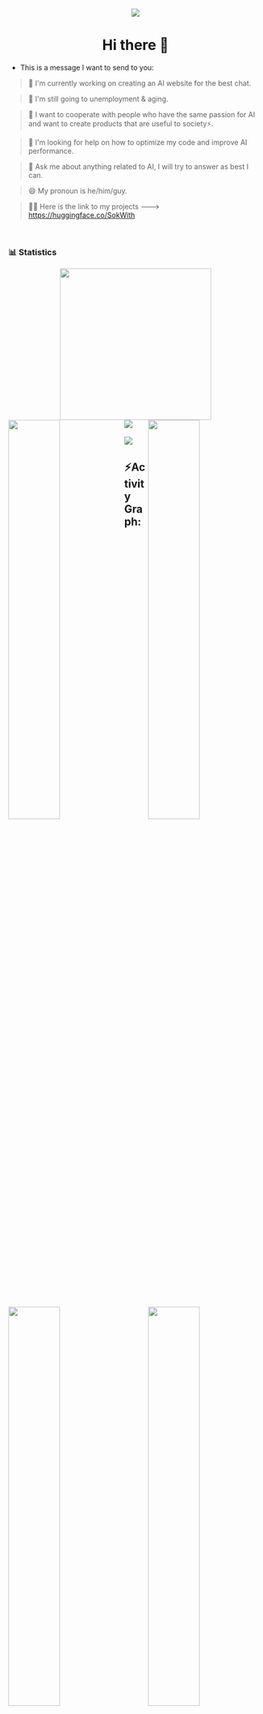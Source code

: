 <h1 align="center">
  <a href="https://github.com/SokWith/SokWith">
  <img src="https://readme-typing-svg.herokuapp.com/?font=Calibri&color=%23259076&size=28&lines=Hello+%F0%9F%91%8B%2C+I%27m+SokWith">
    </a>  
</h1> 

<h1 align="center">Hi there 👋</h1>

- This is a message I want to send to you:

> 🔭 I'm currently working on creating an AI website for the best chat.

> 🌱 I'm still going to unemployment & aging.

> 👯 I want to cooperate with people who have the same passion for AI and want to create products that are useful to society⚡.

> 🤔 I'm looking for help on how to optimize my code and improve AI performance.

> 💬 Ask me about anything related to AI, I will try to answer as best I can.

> 😄 My pronoun is he/him/guy.

> 💁‍♂️ Here is the link to my projects ---> https://huggingface.co/SokWith
<br />
<div>

### 📊 Statistics

<!-- github status  -->
<div align="center">    
<a href="https://github.com/SokWith/SokWith">
<img src="http://github-profile-summary-cards.vercel.app/api/cards/profile-details?username=SokWith&theme=github_dark" style="height: 300px"/></div>
</a>  
<div>
<a href="https://github.com/SokWith/SokWith">
<img src="https://user-images.githubusercontent.com/73097560/115834477-dbab4500-a447-11eb-908a-139a6edaec5c.gif">
</a>
<a href="https://github.com/SokWith/SokWith"> 
<img align="left" src="http://github-profile-summary-cards.vercel.app/api/cards/repos-per-language?username=SokWith&theme=github_dark" width="45%" />
</a>
 <a href="https://github.com/SokWith/SokWith">
<img align="right" src="http://github-profile-summary-cards.vercel.app/api/cards/most-commit-language?username=SokWith&theme=github_dark" width="45%" />
 </a>
<a href="https://github.com/SokWith/SokWith">
<img align="left" src="http://github-profile-summary-cards.vercel.app/api/cards/stats?username=SokWith&theme=github_dark" width="45%" />
</a>
<a href="https://github.com/SokWith/SokWith">
<img align="right" src="https://github-profile-summary-cards.vercel.app/api/cards/productive-time?username=srajasimman&theme=github_dark&utcOffset=%2B5" width="45%" />
</a>

</div>
<br/>
<img src="https://user-images.githubusercontent.com/73097560/115834477-dbab4500-a447-11eb-908a-139a6edaec5c.gif">
<h2 align="left">⚡Activity Graph:</h2>
<a href="https://github.com/SokWith/SokWith">
<img alt="Ajay Activity Graph" src="https://github-readme-activity-graph.vercel.app/graph?username=SokWith&area=true&hide_border=true&theme=github-compact" /></a>
<div align="center">  
<a href="https://github.com/SokWith/SokWith">
<img src="https://github-profile-trophy.vercel.app/?username=SokWith&column=-1&theme=chalk&rank=-?&margin-w=15" style="height: 200px"/></div>  
</a>
<a href="https://github.com/SokWith/SokWith">
<img  src="https://raw.githubusercontent.com/Trilokia/Trilokia/379277808c61ef204768a61bbc5d25bc7798ccf1/bottom_header.svg" />
</a>



<div align="center">
  <img src="https://profile-counter.glitch.me/{SokWith}/count.svg" />
